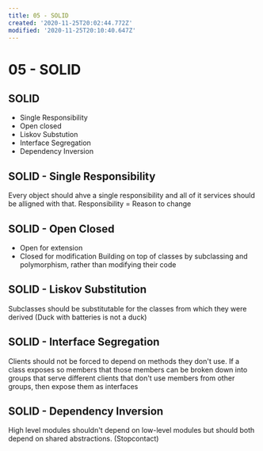 ```yaml
---
title: 05 - SOLID
created: '2020-11-25T20:02:44.772Z'
modified: '2020-11-25T20:10:40.647Z'
---
```


# 05 - SOLID
## SOLID
- Single Responsibility
- Open closed
- Liskov Substution
- Interface Segregation
- Dependency Inversion

## SOLID - Single Responsibility
Every object should ahve a single responsibility and all of it services should be alligned with that.
Responsibility = Reason to change

## SOLID - Open Closed
- Open for extension
- Closed for modification
Building on top of classes by subclassing and polymorphism, rather than modifying their code

## SOLID - Liskov Substitution
Subclasses should be substitutable for the classes from which they were derived (Duck with batteries is not a duck)

## SOLID - Interface Segregation
Clients should not be forced to depend on methods they don't use. If a class exposes so members that those members can be broken down into groups that serve different clients that don't use members from other groups, then expose them as interfaces

## SOLID - Dependency Inversion 
High level modules shouldn't depend on low-level modules but should both depend on shared abstractions. (Stopcontact)
